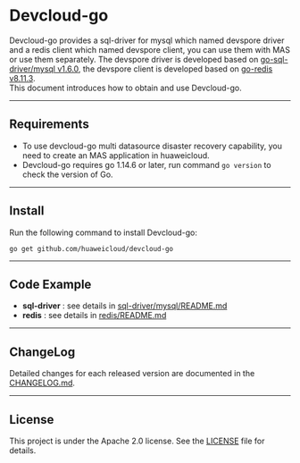 # Devcloud-go

Devcloud-go provides a sql-driver for mysql which named devspore driver and a redis client which named devspore client, you can use them with MAS or use them separately. 
The devspore driver is developed based on [go-sql-driver/mysql v1.6.0](https://github.com/go-sql-driver/mysql), the devspore client is developed based on [go-redis v8.11.3](https://github.com/go-redis/redis).  
This document introduces how to obtain and use Devcloud-go.
***
## Requirements
* To use devcloud-go multi datasource disaster recovery capability, you need to create an MAS application in huaweicloud.
* Devcloud-go requires go 1.14.6 or later, run command `go version` to check the version of Go.
***
## Install
Run the following command to install Devcloud-go:
```bigquery
go get github.com/huaweicloud/devcloud-go
```
***
## Code Example
* **sql-driver** : see details in [sql-driver/mysql/README.md](sql-driver/mysql/README.md)
* **redis** : see details in [redis/README.md](redis/README.md)
***
## ChangeLog
Detailed changes for each released version are documented in the [CHANGELOG.md](CHANGELOG.md).

***
## License
This project is under the Apache 2.0 license. See the [LICENSE](LICENSE) file for details.